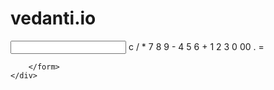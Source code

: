 # vedanti.io
<!DOCTYPE html>
<html lang="en">
<head>
    <meta charset="UTF-8">
    <title>Glassmorphism Calculator UI</title>
    <link rel="stylesheet" href="Glassmorphism Calculator.css">
</head>
<body>
    <div class="container">
        <form action="" name="calc" class="calculator">
            <input type="text" readonly class="value" name="txt">
            <span class="num clear" onclick="calc.txt.value = ''">c</span>
            <span class="num" onclick="document.calc.txt.value +='/'">/</span>
            <span class="num" onclick="document.calc.txt.value +='*'">*</span>
            <span class="num" onclick="document.calc.txt.value +='7'">7</span>
            <span class="num" onclick="document.calc.txt.value +='8'">8</span>
            <span class="num" onclick="document.calc.txt.value +='9'">9</span>
            <span class="num" onclick="document.calc.txt.value +='-'">-</span>
            <span class="num" onclick="document.calc.txt.value +='4'">4</span>
            <span class="num" onclick="document.calc.txt.value +='5'">5</span>
            <span class="num" onclick="document.calc.txt.value +='6'">6</span>
            <span class="num plus" onclick="document.calc.txt.value +='+'">+</span>
            <span class="num" onclick="document.calc.txt.value +='1'">1</span>
            <span class="num" onclick="document.calc.txt.value +='2'">2</span>
            <span class="num" onclick="document.calc.txt.value +='3'">3</span>
            <span class="num" onclick="document.calc.txt.value +='0'">0</span>
            <span class="num" onclick="document.calc.txt.value +='00'">00</span>
            <span class="num" onclick="document.calc.txt.value +='.'">.</span>
            <span class="num" onclick="document.calc.txt.value =eval(calc.txt.value)">=</span>

        </form>
    </div>
</body>
<script type="text/javascript" src="Glassmorphism Calculator.js"></script>
<script type="text/javascript">
    VanillaTilt.init(document.querySelector(".container"), {
        max: 25,
        speed: 400,
        glare: true,
        "max-glare": 0.5
    });
    VanillaTilt.init(document.querySelectorAll(".yout"));
</script>
</html>
